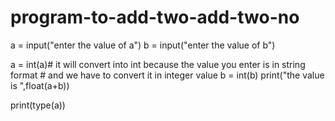 # program-to-add-two-add-two-no
a = input("enter the value of a")
b = input("enter the value of b")

a = int(a)# it will convert into int because the value you enter is in string format
          # and we have to convert it in integer value
b = int(b)
print("the value is ",float(a+b))

print(type(a))
